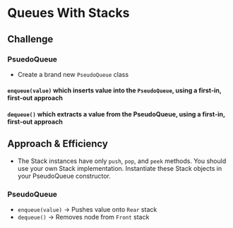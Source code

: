 # Queues With Stacks

## Challenge
### PsuedoQueue
* Create a brand new `PseudoQueue` class
#### `enqueue(value)` which inserts value into the `PseudoQueue`, using a first-in, first-out approach
#### `dequeue()` which extracts a value from the PseudoQueue, using a first-in, first-out approach

## Approach & Efficiency
* The Stack instances have only `push`, `pop`, and `peek` methods. You should use your own Stack implementation. Instantiate these Stack objects in your PseudoQueue constructor.

### PseudoQueue
* `enqueue(value)` -> Pushes value onto `Rear` stack
* `dequeue()` -> Removes node from `Front` stack